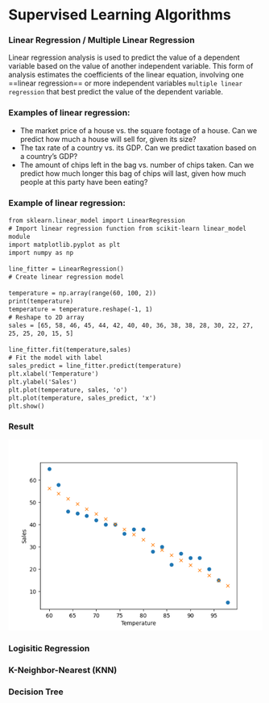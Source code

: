 # Supervised Learning Algorithms

### Linear Regression / Multiple Linear Regression
Linear regression analysis is used to predict the value of a dependent variable based on the value of another independent variable. This form of analysis estimates the coefficients of the linear equation, involving one ==linear regression== or more independent variables `multiple linear regression` that best predict the value of the dependent variable.

### Examples of linear regression:

* The market price of a house vs. the square footage of a house. Can we predict how much a house will sell for, given its size?
* The tax rate of a country vs. its GDP. Can we predict taxation based on a country’s GDP?
* The amount of chips left in the bag vs. number of chips taken. Can we predict how much longer this bag of chips will last, given how much people at this party have been eating?

### Example of linear regression:

````
from sklearn.linear_model import LinearRegression                                          # Import linear regression function from scikit-learn linear_model module
import matplotlib.pyplot as plt
import numpy as np

line_fitter = LinearRegression()                                                           # Create linear regression model

temperature = np.array(range(60, 100, 2))
print(temperature)
temperature = temperature.reshape(-1, 1)                                                   # Reshape to 2D array
sales = [65, 58, 46, 45, 44, 42, 40, 40, 36, 38, 38, 28, 30, 22, 27, 25, 25, 20, 15, 5]

line_fitter.fit(temperature,sales)                                                         # Fit the model with label 
sales_predict = line_fitter.predict(temperature) 
plt.xlabel('Temperature')
plt.ylabel('Sales')
plt.plot(temperature, sales, 'o')
plt.plot(temperature, sales_predict, 'x')
plt.show()
````
### Result
![](/images/linear_regression_result.png)



### Logisitic Regression

### K-Neighbor-Nearest (KNN)

### Decision Tree




